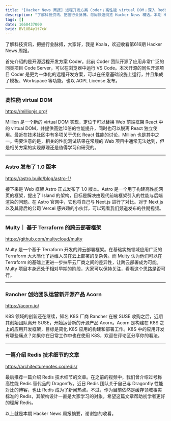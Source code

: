 ```yaml
---
title: "[Hacker News 周报] 远程开发方案 Coder；高性能 virtual DOM；深入 Redis 技术细节"
description: "了解科技资讯、把握行业脉搏。每周快速浏览 Hacker News 精选。本期 Hacker Newsletter 地址：https://www.daemonology.net/hn-daily/"
tags: []
date: 1660437000
bvid: BV1UB4y1t7cW
---
```

了解科技资讯，把握行业脉搏，大家好，我是 Koala，欢迎收看第616期 Hacker News 周报。

首先介绍的是开源远程开发方案 Coder。此前 Coder 团队开源了应用非常广泛的同类项目 Code Server，可以在浏览器中运行 VS Code。本次开源的同名开源项目 Coder 是更为一体化的远程开发方案，可以在任意基础设施上运行，并且集成了模板、Workspace 等功能，也以 AGPL License 发布。

---
### 高性能 virtual DOM
https://millionjs.org/

Million 是一个新的 virtual DOM 实现，定位于可以替换 Web 前端框架 React 中的 virtual DOM，并提供高达10倍的性能提升，同时也可以脱离 React 独立使用。最近在技术社区中有多项关于优化 React 性能的讨论，Million 也是其中之一。需要注意的是，相关的性能测试结果在常规的 Web 项目中通常无法达到，但是相关方案的实现原理还是值得学习和研究的。

---
### Astro 发布了 1.0 版本
https://astro.build/blog/astro-1/

接下来是 Web 框架 Astro 正式发布了 1.0 版本。Astro 是一个用于构建高性能网页的框架，提出了 Island 的架构，目标是解决由现代前端框架引入的性能与后端渲染的问题。在 Astro 官网中，它也将自己与 Next.js 进行了对比。对于 Next.js 以及其背后的公司 Vercel 感兴趣的小伙伴，可以观看我们频道发布的往期视频。

---
### Multy｜ 基于 Terraform 的跨云部署框架
https://github.com/multycloud/multy

Multy 是一个基于 Terraform 开发的跨云部署框架。在基础实施领域应用广泛的 Terraform 大大简化了运维人员在云上部署的复杂务。而 Multy 认为他们可以在 Terraform 的基础上更进一步抹平云厂商之间的差异性，让跨云部署成为可能。Multy 项目本身还处于相对早期的阶段，大家可以保持关注，看看这个思路是否可行。

---
### Rancher 创始团队运营新开源产品 Acorn
https://acorn.io/

K8S 领域的创新还在继续，知名 K8S 厂商 Rancher 在被 SUSE 收购之后，近期其创始团队离开 SUSE，开始运营新的开源产品 Acorn。Acorn 是构建在 K8S 之上的应用开发框架，目标是简化 K8S 应用的构建和部署工作。K8S 中的应用开发有哪些痛点？如果你在日常工作中也在使用 K8S，欢迎在评论区分享你的看法。

---
### 一篇介绍 Redis 技术细节的文章
https://architecturenotes.co/redis/

最后推荐一篇介绍 Redis 技术细节的文章。在之前的视频中，我们曾介绍过号称高性能 Redis 替代品的 Dragonfly。近日 Redis 团队关于自己与 Dragonfly 性能对比的博客，也让 Redis 成为了新闻热点。不过，作为目前依然是缓存领域事实标准的 Redis，其架构设计一直是大家学习的对象，希望这篇文章帮助初学者更好的理解 Redis。

以上就是本期 Hacker News 周报摘要，谢谢您的收看。


